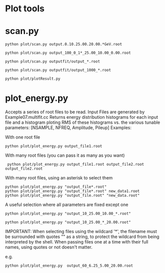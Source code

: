 Plot tools
====


scan.py
====

    python plot/scan.py output.0.10.25.00.20.00.*GeV.root

    python plot/scan.py output_100_0_1*_25.00_10.00_0.00.root

    python plot/scan.py outputfit/output_*.root

    python plot/scan.py outputfit/output_1000_*.root
    
    python plot/plotResult.py
    
    
plot_energy.py
====

Accepts a series of root files to be read. Input Files are generated by Example07.multifit.cc 
Returns energy distribution histograms for each input file
and a histogram ploting RMS of these histograms vs. the various tunable parameters: 
[NSAMPLE, NFREQ, Amplitude, Pileup] Examples:

With one root file

    python plot/plot_energy.py output_file1.root

With many root files (you can pass it as many as you want)

     python plot/plot_energy.py output_file1.root output_file2.root output_file2.root

With many root files, using an asterisk to select them

    python plot/plot_energy.py "output_file*.root"
    python plot/plot_energy.py "output_file*.root" new_data1.root
    python plot/plot_energy.py "output_file.root" "new_data.root"

A useful selection where all parameters are fixed except one

    python plot/plot_energy.py "output_10_25.00_10.00_*.root"

    python plot/plot_energy.py "output_10_25.00_*_20.00.root"

IMPORTANT: When selecting files using the wildcard '*', 
the filename must be surrounded with quotes "" as a string, 
to protect the wildcard from being interpreted by the shell. 
When passing files one at a time with their full names, using quotes or not doesn't matter.

e.g.

    python plot/plot_energy.py  output_60_6.25_5.00_20.00.root
    
    
    
    
    
    
    
    
    
    